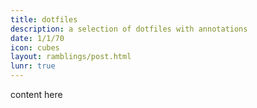 ```yaml
---
title: dotfiles
description: a selection of dotfiles with annotations
date: 1/1/70
icon: cubes
layout: ramblings/post.html
lunr: true
---
```

content here
